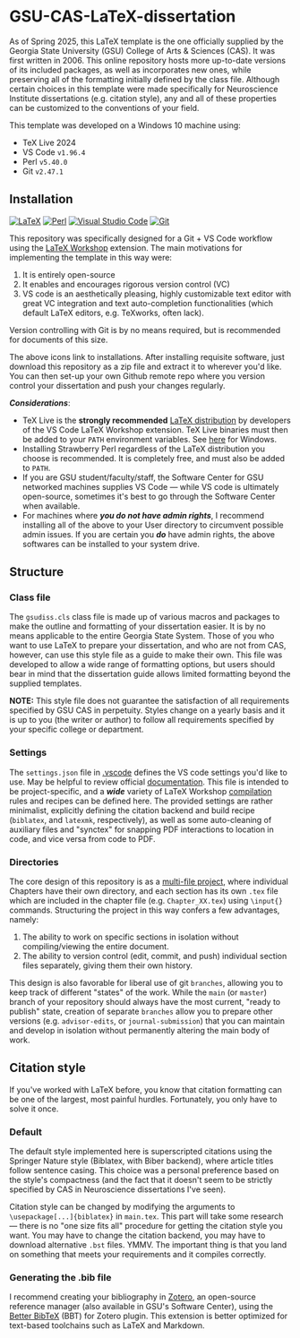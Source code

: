 # GSU-CAS-LaTeX-dissertation

As of Spring 2025, this LaTeX template is the one officially supplied by the Georgia State University (GSU) College of Arts & Sciences (CAS). 
It was first written in 2006. 
This online repository hosts more up-to-date versions of its included packages, as well as incorporates new ones, while preserving all of the formatting initially defined by the class file. 
Although certain choices in this template were made specifically for Neuroscience Institute dissertations (e.g. citation style), any and all of these properties can be customized to the conventions of your field. 

This template was developed on a Windows 10 machine using: 
- TeX Live 2024
- VS Code `v1.96.4`
- Perl `v5.40.0`
- Git `v2.47.1` 

## Installation

[![LaTeX](https://img.shields.io/badge/latex-%23008080.svg?style=for-the-badge&logo=latex&logoColor=white)](https://www.tug.org/texlive/)
[![Perl](https://img.shields.io/badge/perl-%2339457E.svg?style=for-the-badge&logo=perl&logoColor=white)](https://strawberryperl.com/)
[![Visual Studio Code](https://img.shields.io/badge/Visual%20Studio%20Code-0078d7.svg?style=for-the-badge&logo=visual-studio-code&logoColor=white)](https://code.visualstudio.com/download)
[![Git](https://img.shields.io/badge/git-%23F05033.svg?style=for-the-badge&logo=git&logoColor=white)](https://git-scm.com/downloads)

This repository was specifically designed for a Git + VS Code workflow using the [LaTeX Workshop](https://github.com/James-Yu/LaTeX-Workshop) extension. The main motivations for implementing the template in this way were:
1. It is entirely open-source
2. It enables and encourages rigorous version control (VC)
3. VS code is an aesthetically pleasing, highly customizable text editor with great VC integration and text auto-completion functionalities (which default LaTeX editors, e.g. TeXworks, often lack). 

Version controlling with Git is by no means required, but is recommended for documents of this size.

The above icons link to installations. 
After installing requisite software, just download this repository as a zip file and extract it to wherever you'd like. 
You can then set-up your own Github remote repo where you version control your dissertation and push your changes regularly.

***Considerations***:
- TeX Live is the **strongly recommended** [LaTeX distribution](https://github.com/James-Yu/latex-workshop/wiki/Install) by developers of the VS Code LaTeX Workshop extension. TeX Live binaries must then be added to your `PATH` environment variables. See [here](https://www.computerhope.com/issues/ch000549.htm) for Windows.
- Installing Strawberry Perl regardless of the LaTeX distribution you choose is recommended. It is completely free, and must also be added to `PATH`.
- If you are GSU student/faculty/staff, the Software Center for GSU networked machines supplies VS Code — while VS code is ultimately open-source, sometimes it's best to go through the Software Center when available. 
- For machines where ***you do not have admin rights***, I recommend installing all of the above to your User directory to circumvent possible admin issues. If you are certain you ***do*** have admin rights, the above softwares can be installed to your system drive. 

## Structure

### Class file

The `gsudiss.cls` class file is made up of various macros and packages to make the outline and formatting of your dissertation easier. 
It is by no means applicable to the entire Georgia State System. 
Those of you who want to use LaTeX to prepare your dissertation, and who are not from CAS, however, can use this style file as a guide to make their own. 
This file was developed to allow a wide range of formatting options, but users should bear in mind that the dissertation guide allows limited formatting beyond the supplied templates. 

**NOTE:** This style file does not guarantee the satisfaction of all requirements specified by GSU CAS in perpetuity. 
Styles change on a yearly basis and it is up to you (the writer or author) to follow all requirements specified by your specific college or department.

### Settings

The `settings.json` file in [.vscode](https://github.com/cgallimore25/GSU-CAS-LaTeX-dissertation/tree/main/.vscode) defines the VS code settings you'd like to use. 
May be helpful to review official [documentation](https://code.visualstudio.com/docs/getstarted/settings#_settings-file-locations). 
This file is intended to be project-specific, and a ***wide*** variety of LaTeX Workshop [compilation](https://github.com/James-Yu/LaTeX-Workshop/wiki/Compile) rules and recipes can be defined here. 
The provided settings are rather minimalist, explicitly defining the citation backend and build recipe (`biblatex`, and `latexmk`, respectively), as well as some auto-cleaning of auxiliary files and "synctex" for snapping PDF interactions to location in code, and vice versa from code to PDF. 


### Directories

The core design of this repository is as a [multi-file project](https://github.com/James-Yu/LaTeX-Workshop/wiki/Compile#multi-file-projects), where individual Chapters have their own directory, and each section has its own `.tex` file which are included in the chapter file (e.g. `Chapter_XX.tex`) using `\input{}` commands. 
Structuring the project in this way confers a few advantages, namely:
1. The ability to work on specific sections in isolation without compiling/viewing the entire document.
2. The ability to version control (edit, commit, and push) individual section files separately, giving them their own history. 

This design is also favorable for liberal use of git `branches`, allowing you to keep track of different "states" of the work. 
While the `main` (or `master`) branch of your repository should always have the most current, "ready to publish" state, creation of separate `branches` allow you to prepare other versions (e.g. `advisor-edits`, or `journal-submission`) that you can maintain and develop in isolation without permanently altering the main body of work. 

## Citation style

If you've worked with LaTeX before, you know that citation formatting can be one of the largest, most painful hurdles. 
Fortunately, you only have to solve it once. 

### Default

The default style implemented here is superscripted citations using the Springer Nature style (Biblatex, with Biber backend), where article titles follow sentence casing.
This choice was a personal preference based on the style's compactness (and the fact that it doesn't seem to be strictly specified by CAS in Neuroscience dissertations I've seen). 

Citation style can be changed by modifying the arguments to `\usepackage[...]{biblatex}` in `main.tex`.
This part will take some research — there is no "one size fits all" procedure for getting the citation style you want. 
You may have to change the citation backend, you may have to download alternative `.bst` files.
YMMV.
The important thing is that you land on something that meets your requirements and it compiles correctly. 

### Generating the .bib file

I recommend creating your bibliography in [Zotero](https://www.zotero.org/), an open-source reference manager (also available in GSU's Software Center), using the [Better BibTeX](https://github.com/retorquere/zotero-better-bibtex) (BBT) for Zotero plugin.
This extension is better optimized for text-based toolchains such as LaTeX and Markdown. 